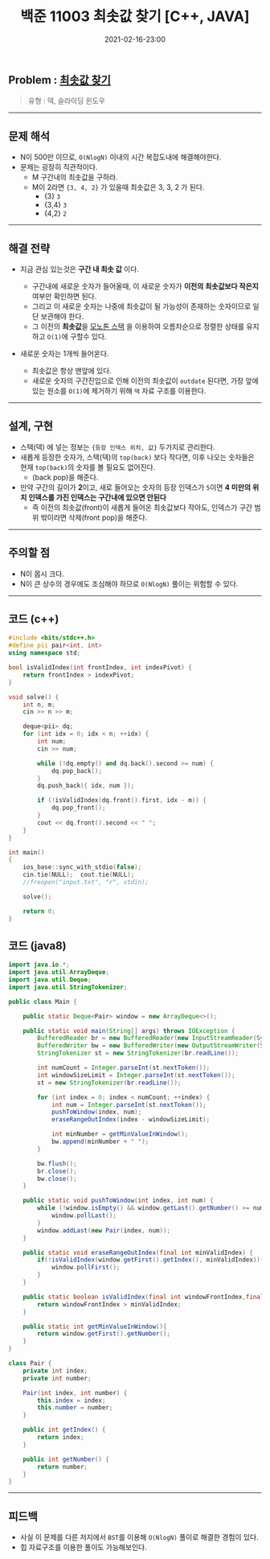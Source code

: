﻿---
title: 백준 11003 최솟값 찾기 [C++, JAVA]
date: 2021-02-16-23:00
categories:
- PS

tags:
- baekjoon
- PS
- Problem Solve
- Deck
- Sliding Window

---

## Problem : [최솟값 찾기](https://www.acmicpc.net/problem/11003)
> 유형 : 덱, 슬라이딩 윈도우

---


## 문제 해석
- N이 500만 이므로, `O(NlogN)` 이내의 시간 복잡도내에 해결해야한다.
- 문제는 굉장히 직관적이다.
  - M 구간내의 최솟값을 구하라.
  - M이 2라면 `{3, 4, 2}` 가 있을때 최솟값은 3, 3, 2 가 된다.
	- {3}	`3`
	- {3,4}	`3`
	- {4,2}	`2`

---

## 해결 전략
- 지금 관심 있는것은 **구간 내 최솟 값** 이다.
  - 구간내에 새로운 숫자가 들어올때, 이 새로운 숫자가 **이전의 최솟값보다 작은지** 여부만 확인하면 된다.
  - 그리고 이 새로운 숫자는 나중에 최솟값이 될 가능성이 존재하는 숫자이므로 일단 보관해야 한다.
  - 그 이전의 **최솟값**을 [모노톤 스택](https://unluckyjung.github.io/algorithm/2021/01/18/Monoton-Stack/) 을 이용하여 오름차순으로 정렬한 상태를 유지하고 `O(1)`에 구할수 있다.


- 새로운 숫자는 1개씩 들어온다.
  - 최솟값은 항상 맨앞에 있다.
  - 새로운 숫자의 구간진입으로 인해 이전의 최솟값이 `outdate` 된다면, 가장 앞에 있는 원소를 `O(1)`에 제거하기 위해 `덱` 자료 구조를 이용한다.


---

## 설계, 구현
- 스택(덱) 에 넣는 정보는 `{등장 인덱스 위치, 값}` 두가지로 관리한다.
- 새롭게 등장한 숫자가, 스택(덱)의 `top(back)` 보다 작다면, 이후 나오는 숫자들은 현재 `top(back)`의 숫자를 볼 필요도 없어진다.
  - (back pop)을 해준다.
- 만약 구간의 길이가 **2**이고, 새로 들어오는 숫자의 등장 인덱스가 `5`이면 **4 미만의 위치 인덱스를 가진 인덱스는 구간내에 있으면 안된다**
  - 즉 이전의 최솟값(front)이 새롭게 들어온 최솟값보다 작아도, 인덱스가 구간 범위 밖이라면 삭제(front pop)을 해준다.

---

## 주의할 점
- N이 몹시 크다.
- N이 큰 상수의 경우에도 조심해야 하므로 `O(NlogN)` 풀이는 위험할 수 있다.

---

## 코드 (c++)

```c++
#include <bits/stdc++.h>
#define pii pair<int, int>
using namespace std;

bool isValidIndex(int frontIndex, int indexPivot) {
    return frontIndex > indexPivot;
}

void solve() {
    int n, m;
    cin >> n >> m;

    deque<pii> dq;
    for (int idx = 0; idx < n; ++idx) {
        int num;
        cin >> num;

        while (!dq.empty() and dq.back().second >= num) {
            dq.pop_back();
        }
        dq.push_back({ idx, num });

        if (!isValidIndex(dq.front().first, idx - m)) {
            dq.pop_front();
        }
        cout << dq.front().second << " ";
    }
}

int main()
{
    ios_base::sync_with_stdio(false);
    cin.tie(NULL);  cout.tie(NULL);
    //freopen("input.txt", "r", stdin);

    solve();

    return 0;
}
```

## 코드 (java8)

```java
import java.io.*;
import java.util.ArrayDeque;
import java.util.Deque;
import java.util.StringTokenizer;

public class Main {

    public static Deque<Pair> window = new ArrayDeque<>();

    public static void main(String[] args) throws IOException {
        BufferedReader br = new BufferedReader(new InputStreamReader(System.in));
        BufferedWriter bw = new BufferedWriter(new OutputStreamWriter(System.out));
        StringTokenizer st = new StringTokenizer(br.readLine());

        int numCount = Integer.parseInt(st.nextToken());
        int windowSizeLimit = Integer.parseInt(st.nextToken());
        st = new StringTokenizer(br.readLine());

        for (int index = 0; index < numCount; ++index) {
            int num = Integer.parseInt(st.nextToken());
            pushToWindow(index, num);
            eraseRangeOutIndex(index - windowSizeLimit);

            int minNumber = getMinValueInWindow();
            bw.append(minNumber + " ");
        }

        bw.flush();
        br.close();
        bw.close();
    }

    public static void pushToWindow(int index, int num) {
        while (!window.isEmpty() && window.getLast().getNumber() >= num) {
            window.pollLast();
        }
        window.addLast(new Pair(index, num));
    }

    public static void eraseRangeOutIndex(final int minValidIndex) {
        if(!isValidIndex(window.getFirst().getIndex(), minValidIndex)){
            window.pollFirst();
        }
    }

    public static boolean isValidIndex(final int windowFrontIndex,final int minValidIndex) {
        return windowFrontIndex > minValidIndex;
    }

    public static int getMinValueInWindow(){
        return window.getFirst().getNumber();
    }
}

class Pair {
    private int index;
    private int number;

    Pair(int index, int number) {
        this.index = index;
        this.number = number;
    }

    public int getIndex() {
        return index;
    }

    public int getNumber() {
        return number;
    }
}
```

---


## 피드백
- 사실 이 문제를 다른 저지에서 `BST`를 이용해 `O(NlogN)` 풀이로 해결한 경험이 있다.
- 힙 자료구조를 이용한 풀이도 가능해보인다.